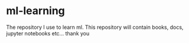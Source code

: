 # ml-learning
The repository I use to learn ml.
This repository will contain books, docs, jupyter notebooks etc...
thank you
